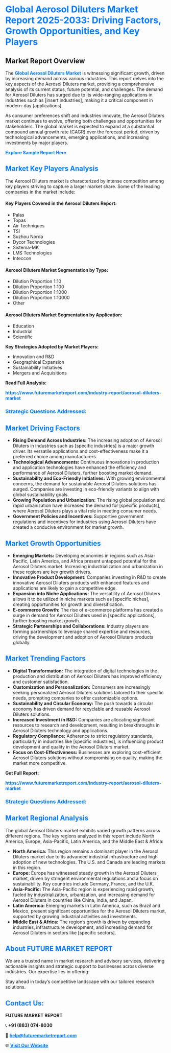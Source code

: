 <h1 style="color: #007BFF;">Global Aerosol Diluters Market Report 2025-2033: Driving Factors, Growth Opportunities, and Key Players</h1>

<section id="overview">
<h2>Market Report Overview</h2>
<p>The <a href="https://www.futuremarketreport.com/industry-report/aerosol-diluters-market" style="color: #007BFF; text-decoration: none;"><strong>Global Aerosol Diluters Market</strong></a> is witnessing significant growth, driven by increasing demand across various industries. This report delves into the key aspects of the Aerosol Diluters market, providing a comprehensive analysis of its current status, future potential, and challenges. The demand for Aerosol Diluters has surged due to its wide-ranging applications in industries such as [insert industries], making it a critical component in modern-day [applications].</p>
<p>As consumer preferences shift and industries innovate, the Aerosol Diluters market continues to evolve, offering both challenges and opportunities for stakeholders. The global market is expected to expand at a substantial compound annual growth rate (CAGR) over the forecast period, driven by technological advancements, emerging applications, and increasing investments by major players.</p>
</section>

<section id="overview">
<p><a href="https://www.futuremarketreport.com/request-sample/reportId=83745" style="color: #007BFF; text-decoration: none;"><strong>Explore Sample Report Here</strong></a></p>
</section>

<section id="key-players">
<h2 style="color: #007BFF;">Market Key Players Analysis</h2>
<p>The Aerosol Diluters market is characterized by intense competition among key players striving to capture a larger market share. Some of the leading companies in the market include:</p>
<h4>Key Players Covered in the Aerosol Diluters Report:</h4>
<ul><li>Palas</li><li>Topas</li><li>Air Techniques</li><li>TSI</li><li>Suzhou Norda</li><li>Dycor Technologies</li><li>Sistema-MK</li><li>LMS Technologies</li><li>Inteccon</li></ul>
<h4>Aerosol Diluters Market Segmentation by Type:</h4>
<ul><li>Dilution Proportion 1:10</li><li>Dilution Proportion 1:100</li><li>Dilution Proportion 1:1000</li><li>Dilution Proportion 1:10000</li><li>Other</li></ul>

<h4>Aerosol Diluters Market Segmentation by Application:</h4>
<ul><li>Education</li><li>Industrial</li><li>Scientific</li></ul>
<p><strong>Key Strategies Adopted by Market Players:</strong></p>
<ul>
<li>Innovation and R&D</li>
<li>Geographical Expansion</li>
<li>Sustainability Initiatives</li>
<li>Mergers and Acquisitions</li>
</ul>
</section>

<section>
<p><strong>Read Full Analysis: </strong></p><a href="https://www.futuremarketreport.com/industry-report/aerosol-diluters-market" style="color: #007BFF; text-decoration: none;"><strong>https://www.futuremarketreport.com/industry-report/aerosol-diluters-market</strong></a>
<h3 style="color: #007BFF;">Strategic Questions Addressed:</h3>
</section>

<section id="driving-factors">
<h2 style="color: #007BFF;">Market Driving Factors</h2>
<ul>
<li><strong>Rising Demand Across Industries:</strong> The increasing adoption of Aerosol Diluters in industries such as [specific industries] is a major growth driver. Its versatile applications and cost-effectiveness make it a preferred choice among manufacturers.</li>
<li><strong>Technological Advancements:</strong> Continuous innovations in production and application technologies have enhanced the efficiency and performance of Aerosol Diluters, further boosting market demand.</li>
<li><strong>Sustainability and Eco-Friendly Initiatives:</strong> With growing environmental concerns, the demand for sustainable Aerosol Diluters solutions has surged. Companies are investing in eco-friendly variants to align with global sustainability goals.</li>
<li><strong>Growing Population and Urbanization:</strong> The rising global population and rapid urbanization have increased the demand for [specific products], where Aerosol Diluters plays a vital role in meeting consumer needs.</li>
<li><strong>Government Policies and Incentives:</strong> Supportive government regulations and incentives for industries using Aerosol Diluters have created a conducive environment for market growth.</li>
</ul>
</section>

<section id="growth-opportunities">
<h2 style="color: #007BFF;">Market Growth Opportunities</h2>
<ul>
<li><strong>Emerging Markets:</strong> Developing economies in regions such as Asia-Pacific, Latin America, and Africa present untapped potential for the Aerosol Diluters market. Increasing industrialization and urbanization in these regions are key growth drivers.</li>
<li><strong>Innovative Product Development:</strong> Companies investing in R&D to create innovative Aerosol Diluters products with enhanced features and applications are likely to gain a competitive edge.</li>
<li><strong>Expansion into Niche Applications:</strong> The versatility of Aerosol Diluters allows it to be utilized in niche markets such as [specific niches], creating opportunities for growth and diversification.</li>
<li><strong>E-commerce Growth:</strong> The rise of e-commerce platforms has created a surge in demand for Aerosol Diluters used in [specific applications], further boosting market growth.</li>
<li><strong>Strategic Partnerships and Collaborations:</strong> Industry players are forming partnerships to leverage shared expertise and resources, driving the development and adoption of Aerosol Diluters products globally.</li>
</ul>
</section>

<section id="trending-factors">
<h2 style="color: #007BFF;">Market Trending Factors</h2>
<ul>
<li><strong>Digital Transformation:</strong> The integration of digital technologies in the production and distribution of Aerosol Diluters has improved efficiency and customer satisfaction.</li>
<li><strong>Customization and Personalization:</strong> Consumers are increasingly seeking personalized Aerosol Diluters solutions tailored to their specific needs, prompting companies to offer customizable options.</li>
<li><strong>Sustainability and Circular Economy:</strong> The push towards a circular economy has driven demand for recyclable and reusable Aerosol Diluters solutions.</li>
<li><strong>Increased Investment in R&D:</strong> Companies are allocating significant resources to research and development, resulting in breakthroughs in Aerosol Diluters technology and applications.</li>
<li><strong>Regulatory Compliance:</strong> Adherence to strict regulatory standards, particularly in industries like [specific industries], is influencing product development and quality in the Aerosol Diluters market.</li>
<li><strong>Focus on Cost-Effectiveness:</strong> Businesses are exploring cost-efficient Aerosol Diluters solutions without compromising on quality, making the market more competitive.</li>
</ul>
</section>

<section>
<p><strong>Get Full Report: </strong></p><a href="https://www.futuremarketreport.com/industry-report/aerosol-diluters-market" style="color: #007BFF; text-decoration: none;"><strong>https://www.futuremarketreport.com/industry-report/aerosol-diluters-market</strong></a>
<h3 style="color: #007BFF;">Strategic Questions Addressed:</h3>
</section>


<section id="regional-analysis">
<h2 style="color: #007BFF;">Market Regional Analysis</h2>
<p>The global Aerosol Diluters market exhibits varied growth patterns across different regions. The key regions analyzed in this report include North America, Europe, Asia-Pacific, Latin America, and the Middle East & Africa:</p>
<ul>
<li><strong>North America:</strong> This region remains a dominant player in the Aerosol Diluters market due to its advanced industrial infrastructure and high adoption of new technologies. The U.S. and Canada are leading markets in this region.</li>
<li><strong>Europe:</strong> Europe has witnessed steady growth in the Aerosol Diluters market, driven by stringent environmental regulations and a focus on sustainability. Key countries include Germany, France, and the U.K.</li>
<li><strong>Asia-Pacific:</strong> The Asia-Pacific region is experiencing rapid growth, fueled by industrialization, urbanization, and increasing demand for Aerosol Diluters in countries like China, India, and Japan.</li>
<li><strong>Latin America:</strong> Emerging markets in Latin America, such as Brazil and Mexico, present significant opportunities for the Aerosol Diluters market, supported by growing industrial activities and investments.</li>
<li><strong>Middle East & Africa:</strong> The region’s growth is driven by expanding industries, infrastructure development, and increasing demand for Aerosol Diluters in sectors like [specific sectors].</li>
</ul>
</section>

<footer>
<h2 style="color: #007BFF;">About FUTURE MARKET REPORT</h2>
<p>We are a trusted name in market research and advisory services, delivering actionable insights and strategic support to businesses across diverse industries. Our expertise lies in offering:</p>

<p>Stay ahead in today’s competitive landscape with our tailored research solutions.</p>

<h2 style="color: #007BFF;">Contact Us:</h2>
<p><strong>FUTURE MARKET REPORT</strong></p>
<p>📞 <strong>+91 (883) 074-8030</strong></p>
<p>📧 <strong><a href="mailto:help@futuremarketreport.com" style="color: #007BFF;">help@futuremarketreport.com</a></strong></p>
<p>🌐 <strong><a href="https://www.futuremarketreport.com/" style="color: #007BFF;">Visit Our Website</a></strong></p>
</footer>